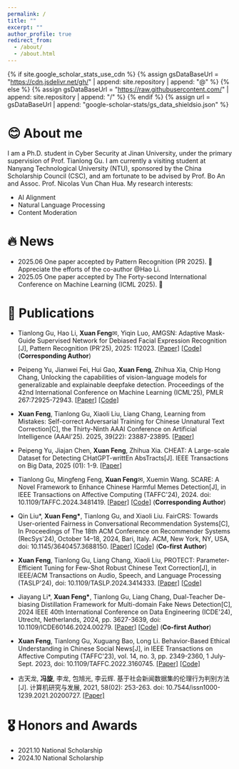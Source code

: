 ```yaml
---
permalink: /
title: ""
excerpt: ""
author_profile: true
redirect_from: 
  - /about/
  - /about.html
---
```


{% if site.google_scholar_stats_use_cdn %}
{% assign gsDataBaseUrl = "https://cdn.jsdelivr.net/gh/" | append: site.repository | append: "@" %}
{% else %}
{% assign gsDataBaseUrl = "https://raw.githubusercontent.com/" | append: site.repository | append: "/" %}
{% endif %}
{% assign url = gsDataBaseUrl | append: "google-scholar-stats/gs_data_shieldsio.json" %}

<span class='anchor' id='about-me'></span>


# 😊 About me
I am a Ph.D. student in Cyber Security at Jinan University, under the primary supervision of Prof. Tianlong Gu. I am currently a visiting student at Nanyang Technological University (NTU), sponsored by the China Scholarship Council (CSC), and am fortunate to be advised by Prof. Bo An and Assoc. Prof. Nicolas Vun Chan Hua​. My research interests: 
- AI Alignment
- Natural Language Processing
- Content Moderation

# 🔥 News
- 2025.06 One paper accepted by Pattern Recognition (PR 2025).  🎉  Appreciate the efforts of the co-author @Hao Li.
- 2025.05 One paper accepted by The Forty-second International Conference on Machine Learning (ICML 2025).  🎉


# 📝 Publications
- Tianlong Gu, Hao Li, **Xuan Feng**✉, Yiqin Luo, AMGSN: Adaptive Mask-Guide Supervised Network for Debiased Facial Expression Recognition [J], Pattern Recognition (PR'25), 2025: 112023. [[Paper]](https://doi.org/10.1016/j.patcog.2025.112023) [[Code]](https://github.com/fenffef/AMGSN/tree/main) (**Corresponding Author**)

- Peipeng Yu, Jianwei Fei, Hui Gao, **Xuan Feng**, Zhihua Xia, Chip Hong Chang, Unlocking the capabilities of vision-language models for generalizable and explainable deepfake detection. Proceedings of the 42nd International Conference on Machine Learning (ICML'25), PMLR 267:72925-72943. [[Paper](https://openreview.net/pdf?id=vDB2oX3Wl3)] [[Code]](https://github.com/botianzhe/LVLM-DFD)

- **Xuan Feng**, Tianlong Gu, Xiaoli Liu, Liang Chang, Learning from Mistakes: Self-correct Adversarial Training for Chinese Unnatural Text Correction[C], the Thirty-Ninth AAAI Conference on Artificial Intelligence (AAAI'25). 2025, 39(22): 23887-23895. [[Paper]](https://arxiv.org/abs/2412.17279)

- Peipeng Yu, Jiajan Chen, **Xuan Feng**, Zhihua Xia. CHEAT: A Large-scale Dataset for Detecting CHatGPT-writtEn AbsTracts[J]. IEEE Transactions on Big Data, 2025 (01): 1-9. [[Paper]](https://ieeexplore.ieee.org/abstract/document/10858415)

- Tianlong Gu, Mingfeng Feng, **Xuan Feng**✉,  Xuemin Wang. SCARE: A Novel Framework to Enhance Chinese Harmful Memes Detection[J], in IEEE Transactions on Affective Computing (TAFFC'24), 2024. doi: 10.1109/TAFFC.2024.3481419. [[Paper]](https://ieeexplore.ieee.org/document/10720078) [[Code]](https://github.com/fengmingfeng/SCARE) (**Corresponding Author**)

- Qin Liu*, **Xuan Feng\***, Tianlong Gu, and Xiaoli Liu. FairCRS: Towards User-oriented Fairness in Conversational Recommendation Systems[C], In Proceedings of The 18th ACM Conference on Recommender Systems (RecSys'24), October 14–18, 2024, Bari, Italy. ACM, New York, NY, USA,  doi: 10.1145/3640457.3688150. [[Paper]](https://dl.acm.org/doi/10.1145/3640457.3688150) [[Code]](https://github.com/LQlq123/FairCRS) (**Co-first Author**)

- **Xuan Feng**, Tianlong Gu, Liang Chang, Xiaoli Liu, PROTECT: Parameter-Efficient Tuning for Few-Shot Robust Chinese Text Correction[J], in IEEE/ACM Transactions on Audio, Speech, and Language Processing (TASLP'24), doi: 10.1109/TASLP.2024.3414333.  [[Paper]](https://ieeexplore.ieee.org/document/10557151)  [[Code]](https://github.com/fenffef/PROTECT)

- Jiayang Li\*, **Xuan Feng\***, Tianlong Gu, Liang Chang, Dual-Teacher De-biasing Distillation Framework for Multi-domain Fake News Detection[C], 2024 IEEE 40th International Conference on Data Engineering (ICDE'24), Utrecht, Netherlands, 2024, pp. 3627-3639, doi: 10.1109/ICDE60146.2024.00279. [[Paper](https://ieeexplore.ieee.org/abstract/document/10598140)] [[Code](https://github.com/ningljy/DTDBD)] (**Co-first Author**)

- **Xuan Feng**, Tianlong Gu, Xuguang Bao, Long Li. Behavior-Based Ethical Understanding in Chinese Social News[J], in IEEE Transactions on Affective Computing (TAFFC'23), vol. 14, no. 3, pp. 2349-2360, 1 July-Sept. 2023, doi: 10.1109/TAFFC.2022.3160745. [[Paper]](https://ieeexplore.ieee.org/document/9739920) [[Code]](https://github.com/fenffef/BEU-BERT-master)

- 古天龙, **冯旋**, 李龙, 包旭光, 李云辉. 基于社会新闻数据集的伦理行为判别方法[J]. 计算机研究与发展, 2021, 58(02): 253-263. doi: 10.7544/issn1000-1239.2021.20200727. [[Paper]](https://crad.ict.ac.cn/CN/10.7544/issn1000-1239.2021.20200727)

# 🎖 Honors and Awards
- 2021.10 National Scholarship
- 2024.10 National Scholarship
